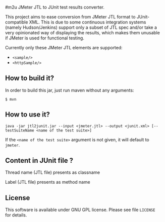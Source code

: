 #m2u 
JMeter JTL to JUnit test results converter.

This project aims to ease conversion from JMeter JTL format to JUnit-compatible XML. This is due to some continuous 
integration systems (namely Hudson/Jenkins) support only a subset of JTL spec and/or take a very opinionated way of
displaying the results, which makes them unusable if JMeter is used for functional testing.

Currently only these JMeter JTL elements are supported:

* `<sample/>`
* `<httpSample/>`


## How to build it?
In order to build this jar, just run maven without any arguments:

    $ mvn

## How to use it?
    java -jar jtl2junit.jar --input <jmeter.jtl> --output <junit.xml> [--testSuiteName <name of the test suite>]

If the `<name of the test suite>` argument is not given, it will default to `jmeter`.

## Content in JUnit file ?
Thread name (JTL file) presents as classname


Label (JTL file) presents as method name

## License
This software is available under GNU GPL license. Please see file `LICENSE` for details.

